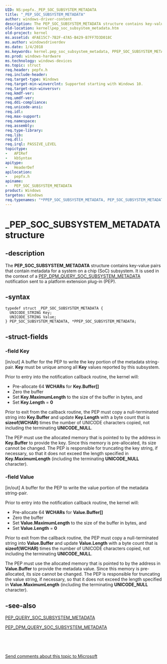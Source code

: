 ```yaml
---
UID: NS:pepfx._PEP_SOC_SUBSYSTEM_METADATA
title: "_PEP_SOC_SUBSYSTEM_METADATA"
author: windows-driver-content
description: The PEP_SOC_SUBSYSTEM_METADATA structure contains key-value pairs that contain metadata for a system on a chip (SoC) subsystem. It is used in the context of a PEP_DPM_QUERY_SOC_SUBSYSTEM_METADATA notification sent to a platform extension plug-in (PEP).
old-location: kernel\pep_soc_subsystem_metadata.htm
old-project: kernel
ms.assetid: 4FAE15C7-7B2F-47A5-B429-B7FF7D3D018C
ms.author: windowsdriverdev
ms.date: 1/4/2018
ms.keywords: kernel.pep_soc_subsystem_metadata, PPEP_SOC_SUBSYSTEM_METADATA, PPEP_SOC_SUBSYSTEM_METADATA structure pointer [Kernel-Mode Driver Architecture], PEP_SOC_SUBSYSTEM_METADATA structure [Kernel-Mode Driver Architecture], pepfx/PPEP_SOC_SUBSYSTEM_METADATA, *PPEP_SOC_SUBSYSTEM_METADATA, PEP_SOC_SUBSYSTEM_METADATA, _PEP_SOC_SUBSYSTEM_METADATA, pepfx/PEP_SOC_SUBSYSTEM_METADATA
ms.prod: windows-hardware
ms.technology: windows-devices
ms.topic: struct
req.header: pepfx.h
req.include-header: 
req.target-type: Windows
req.target-min-winverclnt: Supported starting with Windows 10.
req.target-min-winversvr: 
req.kmdf-ver: 
req.umdf-ver: 
req.ddi-compliance: 
req.unicode-ansi: 
req.idl: 
req.max-support: 
req.namespace: 
req.assembly: 
req.type-library: 
req.lib: 
req.dll: 
req.irql: PASSIVE_LEVEL
topictype:
-	APIRef
-	kbSyntax
apitype:
-	HeaderDef
apilocation:
-	pepfx.h
apiname:
-	PEP_SOC_SUBSYSTEM_METADATA
product: Windows
targetos: Windows
req.typenames: "*PPEP_SOC_SUBSYSTEM_METADATA, PEP_SOC_SUBSYSTEM_METADATA"
---
```


# _PEP_SOC_SUBSYSTEM_METADATA structure


## -description


The <b>PEP_SOC_SUBSYSTEM_METADATA</b> structure contains key-value pairs that contain metadata for a system on a chip (SoC) subsystem. It is used in the context of a <a href="https://msdn.microsoft.com/en-us/library/windows/hardware/mt186854">PEP_DPM_QUERY_SOC_SUBSYSTEM_METADATA</a> notification sent to a platform extension plug-in (PEP).


## -syntax


````
typedef struct _PEP_SOC_SUBSYSTEM_METADATA {
  UNICODE_STRING Key;
  UNICODE_STRING Value;
} PEP_SOC_SUBSYSTEM_METADATA, *PPEP_SOC_SUBSYSTEM_METADATA;
````


## -struct-fields




### -field Key

[in/out]  A buffer for the PEP to write the key portion of the metadata string-pair.  <b>Key</b> must be unique among all <b>Key</b> values reported by this subsystem.  



Prior to entry into the notification callback routine, the kernel will:
<ul>
<li>Pre-allocate 64 <b>WCHARs</b> for <b>Key.Buffer[]</b></li>
<li>Zero the buffer </li>
<li>Set <b>Key.MaximumLength</b> to the size of the buffer in bytes, and </li>
<li>Set <b>Key.Length</b> = <b>0</b></li>
</ul>Prior to exit from the callback routine, the PEP must copy a null-terminated string into <b>Key.Buffer</b> and update <b>Key.Length</b> with a byte count that is <b>sizeof(WCHAR)</b> times the number of UNICODE characters copied, not including the terminating <b>UNICODE_NULL</b>.  

The PEP must use the allocated memory that is pointed to by the address in <b>Key.Buffer</b> to provide the key. 
Since this memory is pre-allocated, its size cannot be changed. The PEP is responsible for truncating the key string, if necessary, so that it does not exceed the length specified in <b>Key.MaximumLength</b> (including the terminating <b>UNICODE_NULL</b> character).


### -field Value

[in/out] A buffer for the PEP to write the value portion of the metadata string-pair.  

Prior to entry into the notification callback routine, the kernel will:
<ul>
<li>Pre-allocate 64 <b>WCHARs</b> for <b>Value.Buffer[]</b></li>
<li>Zero the buffer </li>
<li>Set <b>Value.MaximumLength</b> to the size of the buffer in bytes, and </li>
<li>Set <b>Value.Length</b> = <b>0</b></li>
</ul>Prior to exit from the callback routine, the PEP must copy a null-terminated string into <b>Value.Buffer</b> and update <b>Value.Length</b> with a byte count that is <b>sizeof(WCHAR)</b> times the number of UNICODE characters copied, not including the terminating <b>UNICODE_NULL</b>.  

The PEP must use the allocated memory that is pointed to by the address in <b>Value.Buffer</b> to provide the metadata value. 
Since this memory is pre-allocated, its size cannot be changed. The PEP is responsible for truncating the value string, if necessary, so that it does not exceed the length specified in <b>Value.MaximumLength</b> (including the terminating <b>UNICODE_NULL</b> character).


## -see-also

<a href="..\pepfx\ns-pepfx-_pep_query_soc_subsystem_metadata.md">PEP_QUERY_SOC_SUBSYSTEM_METADATA</a>

<a href="https://msdn.microsoft.com/en-us/library/windows/hardware/mt186854">PEP_DPM_QUERY_SOC_SUBSYSTEM_METADATA</a>

 

 

<a href="mailto:wsddocfb@microsoft.com?subject=Documentation%20feedback [kernel\kernel]:%20PEP_SOC_SUBSYSTEM_METADATA structure%20 RELEASE:%20(1/4/2018)&amp;body=%0A%0APRIVACY STATEMENT%0A%0AWe use your feedback to improve the documentation. We don't use your email address for any other purpose, and we'll remove your email address from our system after the issue that you're reporting is fixed. While we're working to fix this issue, we might send you an email message to ask for more info. Later, we might also send you an email message to let you know that we've addressed your feedback.%0A%0AFor more info about Microsoft's privacy policy, see http://privacy.microsoft.com/en-us/default.aspx." title="Send comments about this topic to Microsoft">Send comments about this topic to Microsoft</a>

